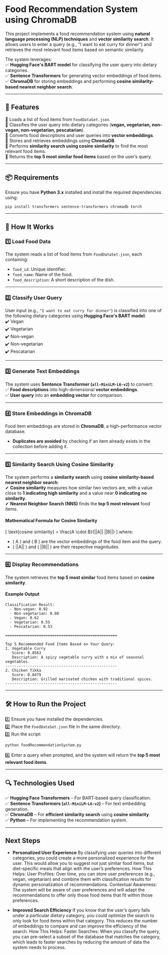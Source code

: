 # **Food Recommendation System using ChromaDB**

This project implements a food recommendation system using **natural language processing (NLP) techniques** and **vector similarity search**. It allows users to enter a query (e.g., "I want to eat curry for dinner") and retrieves the most relevant food items based on semantic similarity.  

The system leverages:  
✅ **Hugging Face's BART model** for classifying the user query into dietary categories.  
✅ **Sentence Transformers** for generating vector embeddings of food items.  
✅ **ChromaDB** for storing embeddings and performing **cosine similarity-based nearest neighbor search**.  

---

## **📌 Features**
🔹 Loads a list of food items from `FoodDataSet.json`.  
🔹 Classifies the user query into dietary categories (**vegan, vegetarian, non-vegan, non-vegetarian, pescatarian**).  
🔹 Converts food descriptions and user queries into **vector embeddings**.  
🔹 Stores and retrieves embeddings using **ChromaDB**.  
🔹 Performs **similarity search using cosine similarity** to find the most relevant food items.  
🔹 Returns the **top 5 most similar food items** based on the user’s query.  

---

## **📦 Requirements**
Ensure you have **Python 3.x** installed and install the required dependencies using:

```bash
pip install transformers sentence-transformers chromadb torch
```

---

## **🚀 How It Works**
### **1️⃣ Load Food Data**
The system reads a list of food items from `FoodDataSet.json`, each containing:
- `food_id`: Unique identifier.
- `food_name`: Name of the food.
- `food_description`: A short description of the dish.

---

### **2️⃣ Classify User Query**
User input (e.g., `"I want to eat curry for dinner"`) is classified into one of the following dietary categories using **Hugging Face's BART model**:  
✔️ Vegan  
✔️ Vegetarian  
✔️ Non-vegan  
✔️ Non-vegetarian  
✔️ Pescatarian  

---

### **3️⃣ Generate Text Embeddings**
The system uses **Sentence Transformer (`all-MiniLM-L6-v2`)** to convert:  
✅ **Food descriptions** into high-dimensional **vector embeddings**.  
✅ **User query** into an **embedding vector** for comparison.  

---

### **4️⃣ Store Embeddings in ChromaDB**
Food item embeddings are stored in **ChromaDB**, a high-performance vector database.  

- **Duplicates are avoided** by checking if an item already exists in the collection before adding it.

---

### **5️⃣ Similarity Search Using Cosine Similarity**
The system performs a **similarity search** using **cosine similarity-based nearest neighbor search**:  
✔ **Cosine similarity** measures how similar two vectors are, with a value close to **1 indicating high similarity** and a value near **0 indicating no similarity**.  
✔ **Nearest Neighbor Search (NNS)** finds the **top 5 most relevant** food items.  

#### **Mathematical Formula for Cosine Similarity**
\[
\text{cosine similarity} = \frac{A \cdot B}{||A|| ||B||}
\]
where:
- \( A \) and \( B \) are the vector embeddings of the food item and the query.
- \( ||A|| \) and \( ||B|| \) are their respective magnitudes.

---

### **6️⃣ Display Recommendations**
The system retrieves the **top 5 most similar** food items based on **cosine similarity**.

#### **Example Output**
```
Classification Result:
  - Non-vegan: 0.92
  - Non-vegetarian: 0.88
  - Vegan: 0.62
  - Vegetarian: 0.55
  - Pescatarian: 0.53

==================================================

Top 5 Recommended Food Items Based on Your Query:
1. Vegetable Curry
   Score: 0.8563
   Description: A spicy vegetable curry with a mix of seasonal vegetables.
--------------------------------------------------
2. Chicken Tikka
   Score: 0.8479
   Description: Grilled marinated chicken with traditional spices.
--------------------------------------------------
```

---

## **🛠 How to Run the Project**
1️⃣ Ensure you have installed the dependencies.  
2️⃣ Place the `FoodDataSet.json` file in the same directory.  
3️⃣ Run the script:  

```bash
python foodRecommendationSystem.py
```

4️⃣ Enter a query when prompted, and the system will return the **top 5 most relevant food items**.

---

## **🔍 Technologies Used**
✅ **Hugging Face Transformers** – For BART-based query classification.  
✅ **Sentence Transformers (`all-MiniLM-L6-v2`)** – For text embedding generation.  
✅ **ChromaDB** – For **efficient similarity search** using **cosine similarity**.  
✅ **Python** – For implementing the recommendation system.  

---


  ## **Next Steps**
- **Personalized User Experience**
By classifying user queries into different categories, you could create a more personalized experience for the user. This would allow you to suggest not just similar food items, but diet-specific meals that align with the user’s preferences.
How This Helps:
User Profiles: Over time, you can store user preferences (e.g., vegan, vegetarian) and combine them with classification results for dynamic personalization of recommendations.
Contextual Awareness: The system will be aware of user preferences and will adapt the recommendations to offer only those food items that fit within those preferences.

- **Improved Search Efficiency**
If you know that the user’s query falls under a particular dietary category, you could optimize the search to only look for food items within that category. This reduces the number of embeddings to compare and can improve the efficiency of the search.
How This Helps:
Faster Searches: When you classify the query, you can pre-select a subset of the database that matches the category, which leads to faster searches by reducing the amount of data the system needs to process.

